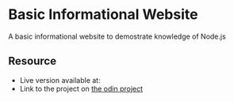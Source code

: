 # Basic Informational Website

A basic informational website to demostrate knowledge of Node.js

## Resource

- Live version available at:
- Link to the project on [the odin project](https://www.theodinproject.com/lessons/nodejs-basic-informational-site)
